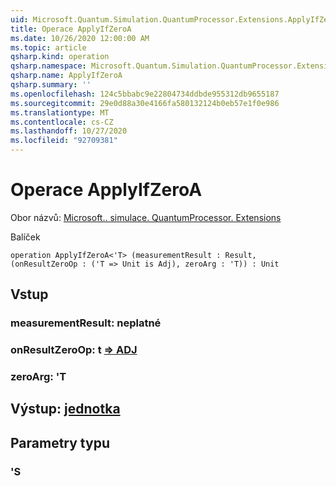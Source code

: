 ```yaml
---
uid: Microsoft.Quantum.Simulation.QuantumProcessor.Extensions.ApplyIfZeroA
title: Operace ApplyIfZeroA
ms.date: 10/26/2020 12:00:00 AM
ms.topic: article
qsharp.kind: operation
qsharp.namespace: Microsoft.Quantum.Simulation.QuantumProcessor.Extensions
qsharp.name: ApplyIfZeroA
qsharp.summary: ''
ms.openlocfilehash: 124c5bbabc9e22804734ddbde955312db9655187
ms.sourcegitcommit: 29e0d88a30e4166fa580132124b0eb57e1f0e986
ms.translationtype: MT
ms.contentlocale: cs-CZ
ms.lasthandoff: 10/27/2020
ms.locfileid: "92709381"
---
```

# <a name="applyifzeroa-operation"></a>Operace ApplyIfZeroA

Obor názvů: [Microsoft.. simulace. QuantumProcessor. Extensions](xref:Microsoft.Quantum.Simulation.QuantumProcessor.Extensions)

Balíček [](https://nuget.org/packages/)




```qsharp
operation ApplyIfZeroA<'T> (measurementResult : Result, (onResultZeroOp : ('T => Unit is Adj), zeroArg : 'T)) : Unit
```


## <a name="input"></a>Vstup

### <a name="measurementresult--__invalidresult__"></a>measurementResult: __neplatné <Result>__




### <a name="onresultzeroop--t--unit-adj"></a>onResultZeroOp: t [=> ADJ](xref:microsoft.quantum.lang-ref.unit)




### <a name="zeroarg--t"></a>zeroArg: 'T





## <a name="output--unit"></a>Výstup: [jednotka](xref:microsoft.quantum.lang-ref.unit)



## <a name="type-parameters"></a>Parametry typu

### <a name="t"></a>'S

